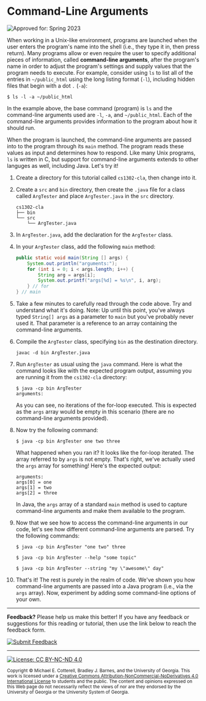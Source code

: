# Command-Line Arguments

![Approved for: Spring 2023](https://img.shields.io/badge/Approved%20for-Spring%202023-magenta)

When working in a Unix-like environment, programs are launched when the user
enters the program's name into the shell (i.e., they type it in, then press
return). Many programs allow or even require the user to specify additional
pieces of information, called **command-line arguments**, after the program's
name in order to adjust the program's settings and supply values that the
program needs to execute. For example, consider using `ls` to list all of the
entries in `~/public_html` using the long listing format (`-l`), including
hidden files that begin with a dot `.` (`-a`):

```
$ ls -l -a ~/public_html
```

In the example above, the base command (program) is `ls` and the command-line 
arguments used are `-l`, `-a`, and `~/public_html`. Each of the command-line 
arguments provides information to the program about how it should run.

When the program is launched, the command-line arguments are passed into
to the program through its `main` method. The program reads these values as
input and determines how to respond. Like many Unix programs, `ls` is
written in C, but support for command-line arguments extends to other
languges as well, including Java. Let's try it!

1. Create a directory for this tutorial called `cs1302-cla`, then change into it.

1. Create a `src` and `bin` directory, then create the `.java` file for a class
   called `ArgTester` and place `ArgTester.java` in the `src` directory.

   ```
   cs1302-cla
   ├── bin
   └── src
       └── ArgTester.java
   ```

1. In `ArgTester.java`, add the declaration for the `ArgTester` class.

1. In your `ArgTester` class, add the following `main` method:

   ```java
   public static void main(String [] args) {
       System.out.println("arguments:");
       for (int i = 0; i < args.length; i++) {
           String arg = args[i];
           System.out.printf("args[%d] = %s\n", i, arg);
       } // for
   } // main
   ```

1. Take a few minutes to carefully read through the code above. Try and understand what it's doing.
   Note: Up until this point, you've always typed `String[] args` as a parameter to `main` but you've
   probably never used it. That parameter is a reference to an array containing the command-line arguments.

1. Compile the `ArgTester` class, specifying `bin` as the destination directory.

   ```
   javac -d bin ArgTester.java
   ```

1. Run `ArgTester` as usual using the `java` command. Here is what the command looks
   like with the expected program output, assuming you are running it from the `cs1302-cla`
   directory:

   ```
   $ java -cp bin ArgTester
   arguments:
   ```

   As you can see, no iterations of the for-loop executed. This is expected as the `args` array would
   be empty in this scenario (there are no command-line arguments provided).

1. Now try the following command:

   ```
   $ java -cp bin ArgTester one two three
   ```

   What happened when you ran it? It looks like the for-loop iterated. The array referred to by `args` is not
   empty. That's right, we've actually used the `args` array for something! Here's the
   expected output:

   ```
   arguments:
   args[0] = one
   args[1] = two
   args[2] = three
   ```

   In Java, the `args` array of a standard `main` method is used to capture command-line
   arguments and make them available to the program.

1. Now that we see how to access the command-line arguments in our code, let's see how
   different command-line arguments are parsed. Try the following commands:

   ```
   $ java -cp bin ArgTester "one two" three
   ```

   ```
   $ java -cp bin ArgTester --help "some topic"
   ```

   ```
   $ java -cp bin ArgTester --string "my \"awesome\" day"
   ```

2. That's it! The rest is purely in the realm of code. We've shown you how command-line
   arguments are passed into a Java program (i.e., via the `args` array). Now, experiment
   by adding some command-line options of your own.


<hr/>

**Feedback?**
Please help us make this better!
If you have any feedback or suggestions for this reading or tutorial, then use
the link below to reach the feedback form.

[![Submit Feedback](https://img.shields.io/badge/-Submit&nbsp;Feedback-red.svg?style=for-the-badge)](https://docs.google.com/forms/d/e/1FAIpQLSfBgZM_-G-9nKmX7F83k0Tgp1OlqBnrkt6vsxlIqLypc_keUQ/viewform?usp=pp_url&entry.1081181680=cs1302-cla&entry.1901270436=https://github.com/cs1302uga/cs1302-tutorials/blob/master/cla/cla.md)

<hr/>

[![License: CC BY-NC-ND 4.0](https://img.shields.io/badge/License-CC%20BY--NC--ND%204.0-lightgrey.svg)](http://creativecommons.org/licenses/by-nc-nd/4.0/)

<small>
Copyright &copy; Michael E. Cotterell, Bradley J. Barnes, and the University of Georgia.
This work is licensed under a <a rel="license" href="http://creativecommons.org/licenses/by-nc-nd/4.0/">Creative Commons Attribution-NonCommercial-NoDerivatives 4.0 International License</a> to students and the public.
The content and opinions expressed on this Web page do not necessarily reflect the views of nor are they endorsed by the University of Georgia or the University System of Georgia.
</small>

